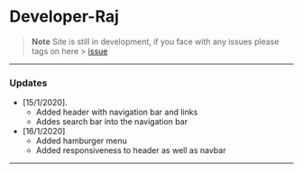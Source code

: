 # Developer-Raj
> **Note** Site is still in development, if you face with any issues please tags on here > [issue](https://github.com/Developer-Raj/developer-raj.github.io/issues)

***
### Updates
- [15/1/2020].
  - Added header with navigation bar and links
  - Addes search bar into the navigation bar
- [16/1/2020]
  - Added hamburger menu
  - Added responsiveness to header as well as navbar
***
  
